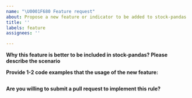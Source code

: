```yaml
---
name: "\U0001F680 Feature request"
about: Propose a new feature or indicator to be added to stock-pandas
title: ''
labels: feature
assignees: ''

---
```


**Why this feature is better to be included in stock-pandas? Please describe the scenario**


**Provide 1-2 code examples that the usage of the new feature:**

<!-- Put your code examples here -->
```js

```

**Are you willing to submit a pull request to implement this rule?**
